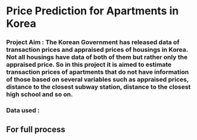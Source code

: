 # Price Prediction for Apartments in Korea
### Project Aim : The Korean Government has released data of transaction prices and appraised prices of housings in Korea. Not all housings have data of both of them but rather only the appraised price. So in this project it is aimed to estimate transaction prices of apartments that do not have information of those based on several variables such as appraised prices, distance to the closest subway station, distance to the closest high school and so on.
### Data used : 
## For full process 
